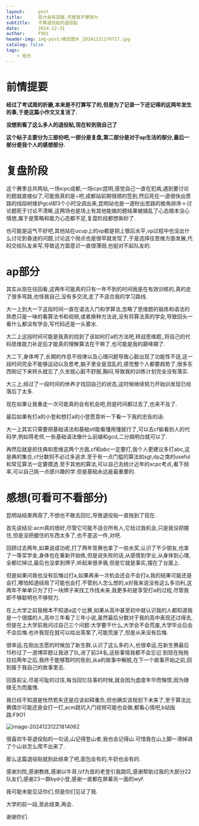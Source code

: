 ```yaml
---
layout:     post
title:      努力会有回报,可是我不够努力
subtitle:   不算退役贴的退役贴
date:       2024-12-31
author:     F9O1
header-img: img-post/微信图片_20241231170717.jpg
catalog: false
tags:
    - 拾光
---
```



# 前情提要

**经过了考试周的折磨,本来是不打算写了的,但是为了记录一下还记得的这两年发生的事,于是这篇小作文又复活了.**

**没想到看了这么多人的退役贴,现在轮到我自己了**

**这个帖子主要分为三部份吧,一部分是复盘,第二部分是对于ap生活的部分,最后一部分是我个人的感想部分.**



# 复盘阶段

这个赛季总共两站,一场icpc成都,一场icpc昆明,感觉自己一直在犯病,遇到要讨论的题就直接似了,可能我真的是÷吧,成都站前期很顺的签到,然后死在一道很快出思路的线段树维护gcd却3个小时没调出来,昆明站也是一道秒出思路的极角排序＋讨论题死于讨论不清晰,这两场也是场上有其他能做的题结果被搞乱了心态根本没心情想,属于是策略和能力心态都不足,复盘阶段都想紫砂了.

也可能是运气不好吧,其他站在ucup上的vp都是铜上银后水平,vp过程中也没出什么讨论到昏迷的问题,讨论这个弱点也是很早就发现了,于是选择往思维方面发展,代码交给队友来写,导致这方面意识一直很薄弱,也挺对不起队友的.



# ap部分

其实从现在往回看,这两年可能真的只有一年不到的时间我是在有效训练的,真的走了很多弯路,也怪我自己,没有多交流,走了不适合我的学习路线.

大一上到大一下这段时间一直在语法入门和学算法,忽略了思维题的锻炼和语法的熟悉只是一味的看算法书和视频,或者换种方法说,没有将算法真的学会,导致回头一看什么都没有学会,写代码还是一头雾水.

大二上这段时间可能是我真的找到了该如何打a的方法吧,转战思维题,,将自己的代码思维能力补足后才能真的理解算法在干嘛了,也可能是我的巅峰期了.

大二下,身体垮了,长期的作息不规律以及心理问题导致心脏出现了功能性不适,这一段时间完全不能够运动以及思考,脑子里全是混乱的,感觉整个人都要趋势了,很多东西刚记下来转头就忘了,久坐就心脏不舒服,胸闷,导致我的训练计划完全没有落实.

大三上,经过了一段时间的休养才找回自己的状态,这时候继续努力开始训发现已经落后了太多.



现在如果让我重走一次可能真的会有机会吧,但是时间都过去了,也来不及了.

最后如果有打a的小登和想打a的小登愿意听一下看一下我的忠告的话:

大一上其实只需要把基础语法和基础stl能看懂用懂就行了,可以去cf偷看别人的代码学,例如蒋老师,一些基础语法像什么前缀和gcd,二分搞明白就可以了.

再然后就是抓住典和思维这两个方面,cf和abc一定要打,我个人更建议多打abc,这是典的集合,cf分数则不必过多追求.至于有一点门槛的算法如sgt,dp之类的useful和常见算法一定要摸透.至于其他的算法,可以自己去统计近年的xcpc考点,看下频率,可以自己挑一点感兴趣的学.但是基础永远是最重要的.



# 感想(可看可不看部分)

昆明站结束两周了,不想也不敢去回忆,导致退役贴一直拖到了现在.

首先说结论:acm真的很好,尽管它可能不适合所有人,它给过我机会,只是我没把握住,但是没把握住的东西太多了,也不差这一件,对吧.

回顾过去两年,如果说成功呢,打了两年竞赛也拿了一些水奖,认识了不少朋友,也拿了一等奖学金,身体也在重新开始练,但是说失败的话,从感情到学业,从身体到心理,全都烂掉过,最后也没拿到牌子,听起来很矛盾,但是它就是事实,摆在了台面上.

但是如果问我也没有后悔过打a,如果再来一次机会还会不会打a,我的结果可能还是会打,哪怕知道结局了可能也会打.不管别人怎么想的,a对我来说没有这么多功利,这两年不单单只为了打一块牌子来找工作找未来,我更多的是享受打a的过程,尽管我即不够聪明也不够努力.

在上大学之前我根本不知道a这个比赛,如果从高中甚至初中就认识我的人都知道我是一个很摆的人,高中三年看了三年小说,虽然最后分数对于我的高中表现还过得去,但是在上大学前我问过自己三个问题:大学要干什么,大学会不会荒废,大学毕业后会不会后悔.也许我现在就可以给出答案了,可能荒废了,但是从来没有后悔.

很幸运,在刚出志愿的时候加了新生群,认识了这么多的人,也很幸运,在新生赛最后15秒过了一道博弈题让我进了队,进了前24名,这些事情我都不会忘记.到现在拖拖拉拉两年之后,我终于能够暂时的告别,从a的故事中解脱,在下一个故事开始之前,回到属于我自己的故事里去.

回首前尘,尽是可耻的过往,每当回忆往事的时候,就会因为虚度年华而悔恨,因为碌碌无为而羞愧.

我已经不知道是怅然若失还是应该如释重负,但也确实该规划下未来了,至于算法比赛偶尔可能还是会打一打,acm跳坑入门视频可能也会做,都看心情吧,b站指路:F9O1

![image-20241231221814062](C:\Users\aluber\AppData\Roaming\Typora\typora-user-images\image-20241231221814062.png)

很喜欢牛哥退役贴的一句话,山记得登山者,我也会记得山.可惜我在山上脚一滑掉进了个山谷怎么爬不出来了.

那么这篇退役贴就到此结束了吧,面包会有的,牛奶也会有的.

感谢刘院,感谢教练,感谢以牛哥,lzf为首的老登引我跳坑,感谢帮助过我的大部分22队友们,感谢23一群byd小登,感谢一直都在屏幕另一面的wyf.

我可能未能见证你们,但是你们见证了我.

大学的前一段,至此结束,再会.

谢谢你们.


